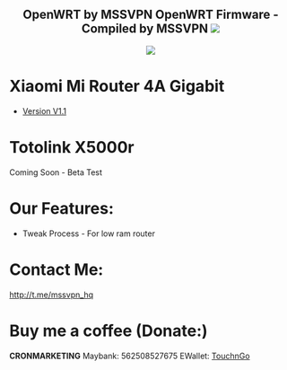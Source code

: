 <h2 align="center">
OpenWRT by MSSVPN
OpenWRT Firmware - Compiled by MSSVPN
<img src="https://img.shields.io/badge/Version-1.1.0-blue.svg"></h2>

</p>
<p align="center"><img src="https://forum.openwrt.org/uploads/default/original/3X/2/9/2965b316403db302c535cae40139e8c49bbad6e3.png"></p>

# Xiaomi Mi Router 4A Gigabit
* <a href="https://github.com/mssvpn/OpenWRT_by_MSSVPN/raw/main/OpenWrt-22.03.0-MSSVPN-V1.1%20WSS%20Mi4AGiga.bin">Version V1.1</a>

# Totolink X5000r
Coming Soon - Beta Test

# Our Features:
* Tweak Process - For low ram router


# Contact Me:
http://t.me/mssvpn_hq

# Buy me a coffee (Donate:)
<b>CRONMARKETING</b>
Maybank: 562508527675 
EWallet: <a href="https://payment.tngdigital.com.my/sc/bDLnAXzAbu">TouchnGo</a>

